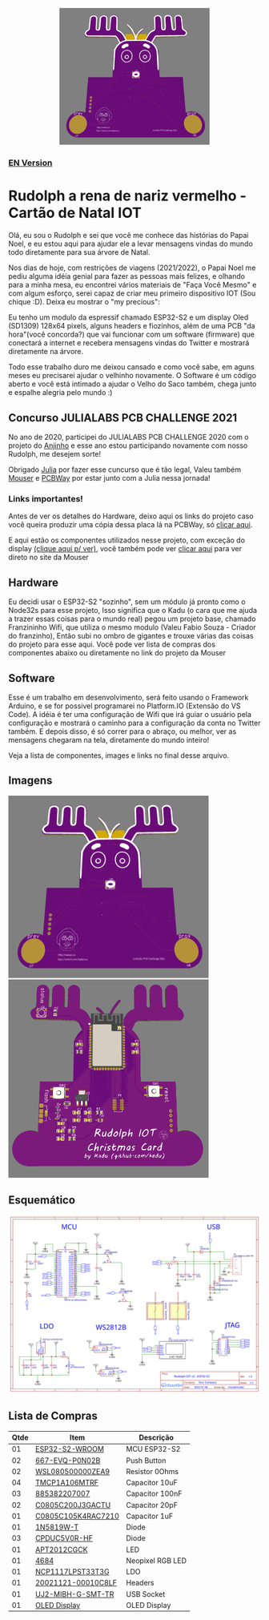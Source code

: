 <p align="center"><img src="docs/images/pcbfront.png" width="300px" /></p>

### [EN Version](README-EN.md)


# Rudolph a rena de nariz vermelho - Cartão de Natal IOT

Olá, eu sou o Rudolph e sei que você me conhece das histórias do Papai Noel, e eu estou aqui para ajudar ele a levar mensagens vindas do mundo todo diretamente para sua árvore de Natal.

Nos dias de hoje, com restrições de viagens (2021/2022), o Papai Noel me pediu alguma idéia genial para fazer as pessoas mais felizes, e olhando para a minha mesa, eu encontrei vários materiais de "Faça Você Mesmo" e com algum esforço, serei capaz de criar meu primeiro dispositivo IOT (Sou chique :D). Deixa eu mostrar o "my precious":

Eu tenho um modulo da espressif chamado ESP32-S2 e um display Oled (SD1309) 128x64 pixels, alguns headers e fiozinhos, além de uma PCB "da hora"(você concorda?) que vai funcionar com um software (firmware) que conectará a internet e recebera mensagens vindas do Twitter e mostrará diretamente na árvore.

Todo esse trabalho duro me deixou cansado e como você sabe, em aguns meses eu precisarei ajudar o velhinho novamente. O Software é um código aberto e você está intimado a ajudar o Velho do Saco também, chega junto e espalhe alegria pelo mundo :)


## Concurso JULIALABS PCB CHALLENGE 2021

No ano de 2020, participei do  JULIALABS PCB CHALLENGE 2020 com o projeto do [Anjinho](https://www.pcbway.com/project/shareproject/Christmas_PCB_Contest___JuliaLabs.html) e esse ano estou participando novamente com nosso Rudolph, me desejem sorte!

Obrigado [Julia](https://www.twitch.tv/julialabs) por fazer esse cuncurso que é tão legal, Valeu também [Mouser](https://br.mouser.com/) e [PCBWay](https://www.pcbway.com/) por estar junto com a Julia nessa jornada!

### Links importantes!

Antes de ver os detalhes do Hardware, deixo aqui os links do projeto caso você queira produzir uma cópia dessa placa lá na PCBWay, só [clicar aqui](https://www.pcbway.com/project/shareproject/Rudolph_the_Red_Christmas_IOT_Card_fdf2904b.html).

E aqui estão os componentes utilizados nesse projeto, com exceção do display [(clique aqui p/ ver)](https://s.click.aliexpress.com/e/_Aa7ykQ), você também pode ver [clicar aqui](https://www.mouser.com/ProjectManager/ProjectDetail.aspx?AccessID=f3c79484f0) para ver direto no site da Mouser


## Hardware

Eu decidi usar o ESP32-S2 "sozinho", sem um módulo já pronto como o Node32s para esse projeto, Isso significa que o Kadu (o cara que me ajuda a trazer essas coisas para o mundo real) pegou um projeto base, chamado Franzininho Wifi, que utiliza o mesmo modulo (Valeu Fabio Souza - Criador do franzinho), Então subi no ombro de gigantes e trouxe várias das coisas do projeto para esse aqui. Você pode ver  lista de compras dos componentes abaixo ou diretamente no link do projeto da Mouser

## Software

Esse é um trabalho em desenvolvimento, será feito usando o Framework Arduino, e se for possivel programarei no Platform.IO (Extensão do VS Code). A idéia é ter uma configuração de Wifi que irá guiar o usuário pela configuração e mostrará o caminho para a configuração da conta no Twitter também. E depois disso, é só correr para o abraço, ou melhor, ver as mensagens chegaram na tela, diretamente do mundo inteiro!

Veja a lista de componentes, images e links no final desse arquivo.


## Imagens

<img src="docs/images/pcbfront.png" width="400px" />
<img src="docs/images/pcbback.png" width="400px" />


## Esquemático

![Schematics](docs/images/schematics_v2.svg "Schematics")

## Lista de Compras

| Qtde| Item              | Descrição       |
| --- | ---               | ---             |
| 01  | [ESP32-S2-WROOM](https://br.mouser.com/ProductDetail/356-ESP32S2WRM3200PH)    | MCU ESP32-S2    |
| 02  | [667-EVQ-P0N02B](https://br.mouser.com/ProductDetail/667-EVQ-P0N02B)    | Push Button     |
| 02  | [WSL080500000ZEA9](https://br.mouser.com/ProductDetail/71-WSL080500000ZEA9)  | Resistor 0Ohms  |
| 04  | [TMCP1A106MTRF](https://br.mouser.com/ProductDetail/74-TMCP1A106MTRF)     | Capacitor 10uF  |
| 03  | [885382207007](https://br.mouser.com/ProductDetail/710-885382207007)      | Capacitor 100nF |
| 02  | [C0805C200J3GACTU](https://br.mouser.com/ProductDetail/80-C0805C200J3G)  | Capacitor 20pF  |
| 01  | [C0805C105K4RAC7210](https://br.mouser.com/ProductDetail/80-C0805C105K4R7210)| Capacitor 1uF   |
| 01  | [1N5819W-T](https://br.mouser.com/ProductDetail/583-1N5819W-T)         | Diode           |
| 03  | [CPDUC5V0R-HF](https://br.mouser.com/ProductDetail/750-CPDUC5V0R-HF)      | Diode           |
| 01  | [APT2012CGCK](https://br.mouser.com/ProductDetail/604-APT2012CGCK)       | LED             |
| 01  | [4684](https://br.mouser.com/ProductDetail/485-4684)              | Neopixel RGB LED|
| 01  | [NCP1117LPST33T3G](https://br.mouser.com/ProductDetail/863-NCP1117LPST33T3G)  | LDO             |
| 01  | [20021121-00010C8LF](https://br.mouser.com/ProductDetail/649-200211210010C8LF)| Headers         |
| 01  | [UJ2-MIBH-G-SMT-TR](https://br.mouser.com/ProductDetail/490-UJ2-MIBH-G-SMTTR) | USB Socket      |
| 01  | [OLED Display](https://s.click.aliexpress.com/e/_Aa7ykQ)      | OLED Display    |
